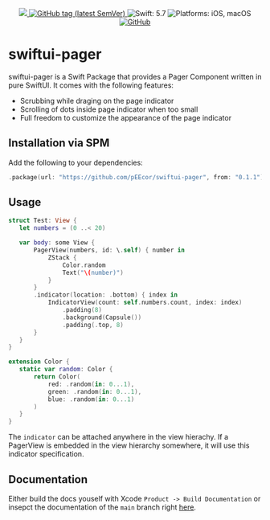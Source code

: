 <p align="center">
    <a href="https://github.com/pEEcor/swiftui-pager/actions/workflows/ci.yml">
        <img src="https://github.com/pEEcor/swiftui-pager/actions/workflows/ci.yml/badge.svg?branch=main"
    </a>
    <a href="https://github.com/pEEcor/swiftui-pager/tags">
        <img alt="GitHub tag (latest SemVer)"
             src="https://img.shields.io/github/v/tag/pEEcor/swiftui-pager?label=version">
    </a>
    <img src="https://img.shields.io/badge/Swift-5.7-red"
         alt="Swift: 5.7">
    <img src="https://img.shields.io/badge/Platforms-iOS%20%7C%20macOS-red"
        alt="Platforms: iOS, macOS">
    <a href="https://github.com/pEEcor/swiftui-pager/blob/main/LICENSE">
        <img alt="GitHub" 
             src="https://img.shields.io/github/license/pEEcor/swiftui-pager">
    </a>
</p>

# swiftui-pager

swiftui-pager is a Swift Package that provides a Pager Component written in pure SwiftUI. It comes
with the following features:

- Scrubbing while draging on the page indicator
- Scrolling of dots inside page indicator when too small
- Full freedom to customize the appearance of the page indicator

## Installation via SPM

Add the following to your dependencies:
```Swift
.package(url: "https://github.com/pEEcor/swiftui-pager", from: "0.1.1")
```

## Usage

 ```swift
struct Test: View {
    let numbers = (0 ..< 20)

    var body: some View {
        PagerView(numbers, id: \.self) { number in
            ZStack {
                Color.random
                Text("\(number)")
            }
        }
        .indicator(location: .bottom) { index in
            IndicatorView(count: self.numbers.count, index: index)
                .padding(8)
                .background(Capsule())
                .padding(.top, 8)
        }
    }
}

extension Color {
    static var random: Color {
        return Color(
            red: .random(in: 0...1),
            green: .random(in: 0...1),
            blue: .random(in: 0...1)
        )
    }
}
```

The `indicator` can be attached anywhere in the view hierachy. If a PagerView is embedded in the 
view hierarchy somewhere, it will use this indicator specification.

## Documentation

Either build the docs youself with Xcode `Product -> Build Documentation` or insepct the 
documentation of the `main` branch right [here](https://peecor.github.io/swiftui-pager/main/documentation/swiftuipager/).
